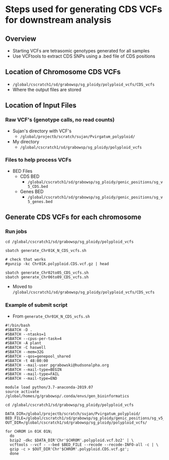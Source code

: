 # Steps used for generating CDS VCFs for downstream analysis

## Overview
* Starting VCFs are tetrasomic genotypes generated for all samples
* Use VCFtools to extract CDS SNPs using a .bed file of CDS positions

## Location of Chromosome CDS VCFs
* `/global/cscratch1/sd/grabowsp/sg_ploidy/polyploid_vcfs/CDS_vcfs`
* Where the output files are stored

## Location of Input Files
### Raw VCF's (genotype calls, no read counts)
* Sujan's directory with VCF's
  * `/global/projectb/scratch/sujan/Pvirgatum_polyploid/`
* My directory
  * `/global/cscratch1/sd/grabowsp/sg_ploidy/polyploid_vcfs`
### Files to help process VCFs
* BED Files
  * CDS BED
    * `/global/cscratch1/sd/grabowsp/sg_ploidy/genic_positions/sg_v5_CDS.bed`
  * Genes BED
    * `/global/cscratch1/sd/grabowsp/sg_ploidy/genic_positions/sg_v5_genes.bed`

## Generate CDS VCFs for each chromosome
### Run jobs
```
cd /global/cscratch1/sd/grabowsp/sg_ploidy/polyploid_vcfs

sbatch generate_Chr01K_N_CDS_vcfs.sh

# check that works
#gunzip -kc Chr01K.polyploid.CDS.vcf.gz | head

sbatch generate_Chr02to05_CDS_vcfs.sh
sbatch generate_Chr06to09_CDS_vcfs.sh
```
* Moved to `/global/cscratch1/sd/grabowsp/sg_ploidy/polyploid_vcfs/CDS_vcfs`
### Example of submit script
* From `generate_Chr01K_N_CDS_vcfs.sh`
```
#!/bin/bash
#SBATCH -D .
#SBATCH --ntasks=1
#SBATCH --cpus-per-task=4
#SBATCH -A plant
#SBATCH -C haswell
#SBATCH --mem=32G
#SBATCH --qos=genepool_shared
#SBATCH -t 48:00:00
#SBATCH --mail-user pgrabowski@hudsonalpha.org
#SBATCH --mail-type=BEGIN
#SBATCH --mail-type=FAIL
#SBATCH --mail-type=END

module load python/3.7-anaconda-2019.07
source activate /global/homes/g/grabowsp/.conda/envs/gen_bioinformatics

cd /global/cscratch1/sd/grabowsp/sg_ploidy/polyploid_vcfs

DATA_DIR=/global/projectb/scratch/sujan/Pvirgatum_polyploid/
BED_FILE=/global/cscratch1/sd/grabowsp/sg_ploidy/genic_positions/sg_v5_CDS.bed
OUT_DIR=/global/cscratch1/sd/grabowsp/sg_ploidy/polyploid_vcfs/

for CHROM in 01K 01N;
  do
  bzip2 -dkc $DATA_DIR'Chr'$CHROM'.polyploid.vcf.bz2' | \
  vcftools --vcf - --bed $BED_FILE --recode --recode-INFO-all -c | \
  gzip -c > $OUT_DIR'Chr'$CHROM'.polyploid.CDS.vcf.gz';
  done
```
